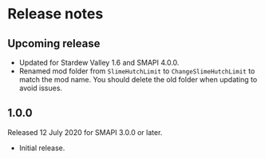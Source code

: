 ﻿# Release notes
## Upcoming release
- Updated for Stardew Valley 1.6 and SMAPI 4.0.0.
- Renamed mod folder from `SlimeHutchLimit` to `ChangeSlimeHutchLimit` to match the mod name. You should delete the old folder when updating to avoid issues.

## 1.0.0
Released 12 July 2020 for SMAPI 3.0.0 or later.

- Initial release.
